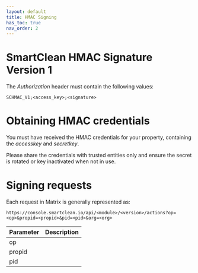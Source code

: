 ```yaml
---
layout: default
title: HMAC Signing             
has_toc: true
nav_order: 2
---
```


# SmartClean HMAC Signature Version 1

The _Authorization_ header must contain the following values:

`SCHMAC_V1;<access_key>;<signature>`

# Obtaining HMAC credentials

You must have received the HMAC credentials for your property, containing the _accesskey_ and _secretkey_.

Please share the credentials with trusted entities only and ensure the secret is rotated or key inactivated when not in use.

# Signing requests

Each request in Matrix is generally represented as:

`https://console.smartclean.io/api/<module>/<version>/actions?op=<op>&propid=<propid>&pid=<pid>&org=<org>`

|Parameter |Description|
|:-        |:-:        |                 
|op        |           |
|propid    |           |         
|pid       |           |  

